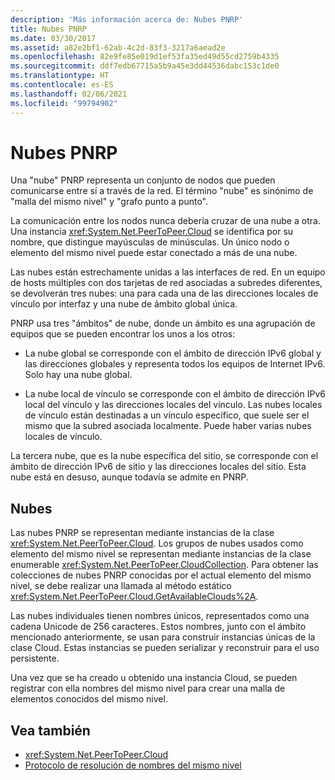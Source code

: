 ```yaml
---
description: 'Más información acerca de: Nubes PNRP'
title: Nubes PNRP
ms.date: 03/30/2017
ms.assetid: a82e2bf1-62ab-4c2d-83f3-3217a6aead2e
ms.openlocfilehash: 82e9fe85e019d1ef53fa35ed49d55cd2759b4335
ms.sourcegitcommit: ddf7edb67715a5b9a45e3dd44536dabc153c1de0
ms.translationtype: HT
ms.contentlocale: es-ES
ms.lasthandoff: 02/06/2021
ms.locfileid: "99794902"
---
```

# <a name="pnrp-clouds"></a>Nubes PNRP

Una "nube" PNRP representa un conjunto de nodos que pueden comunicarse entre sí a través de la red. El término "nube" es sinónimo de "malla del mismo nivel" y "grafo punto a punto".  
  
 La comunicación entre los nodos nunca debería cruzar de una nube a otra. Una instancia <xref:System.Net.PeerToPeer.Cloud> se identifica por su nombre, que distingue mayúsculas de minúsculas. Un único nodo o elemento del mismo nivel puede estar conectado a más de una nube.  
  
 Las nubes están estrechamente unidas a las interfaces de red.  En un equipo de hosts múltiples con dos tarjetas de red asociadas a subredes diferentes, se devolverán tres nubes: una para cada una de las direcciones locales de vínculo por interfaz y una nube de ámbito global única.  
  
 PNRP usa tres "ámbitos" de nube, donde un ámbito es una agrupación de equipos que se pueden encontrar los unos a los otros:  
  
- La nube global se corresponde con el ámbito de dirección IPv6 global y las direcciones globales y representa todos los equipos de Internet IPv6. Solo hay una nube global.  
  
- La nube local de vínculo se corresponde con el ámbito de dirección IPv6 local del vínculo y las direcciones locales del vínculo. Las nubes locales de vínculo están destinadas a un vínculo específico, que suele ser el mismo que la subred asociada localmente. Puede haber varias nubes locales de vínculo.  
  
 La tercera nube, que es la nube específica del sitio, se corresponde con el ámbito de dirección IPv6 de sitio y las direcciones locales del sitio. Esta nube está en desuso, aunque todavía se admite en PNRP.  
  
## <a name="clouds"></a>Nubes  

 Las nubes PNRP se representan mediante instancias de la clase <xref:System.Net.PeerToPeer.Cloud>. Los grupos de nubes usados como elemento del mismo nivel se representan mediante instancias de la clase enumerable <xref:System.Net.PeerToPeer.CloudCollection>. Para obtener las colecciones de nubes PNRP conocidas por el actual elemento del mismo nivel, se debe realizar una llamada al método estático <xref:System.Net.PeerToPeer.Cloud.GetAvailableClouds%2A>.  
  
 Las nubes individuales tienen nombres únicos, representados como una cadena Unicode de 256 caracteres. Estos nombres, junto con el ámbito mencionado anteriormente, se usan para construir instancias únicas de la clase Cloud. Estas instancias se pueden serializar y reconstruir para el uso persistente.  
  
 Una vez que se ha creado u obtenido una instancia Cloud, se pueden registrar con ella nombres del mismo nivel para crear una malla de elementos conocidos del mismo nivel.  
  
## <a name="see-also"></a>Vea también

- <xref:System.Net.PeerToPeer.Cloud>
- [Protocolo de resolución de nombres del mismo nivel](peer-name-resolution-protocol.md)

